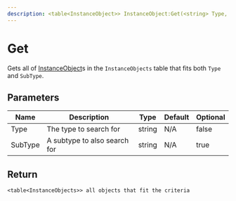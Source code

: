 ```yaml
---
description: <table<InstanceObject>> InstanceObject:Get(<string> Type, <string> SubType)
---
```


# Get

Gets all of [InstanceObject](./)s in the `InstanceObjects` table that fits both `Type` and `SubType`.

## Parameters

<table><thead><tr><th>Name</th><th>Description</th><th>Type</th><th>Default</th><th data-type="checkbox">Optional</th></tr></thead><tbody><tr><td>Type</td><td>The type to search for</td><td>string</td><td>N/A</td><td>false</td></tr><tr><td>SubType</td><td>A subtype to also search for</td><td>string</td><td>N/A</td><td>true</td></tr></tbody></table>

## Return

`<table<InstanceObjects>> all objects that fit the criteria`
